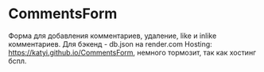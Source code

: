 # CommentsForm
Форма для добавления комментариев, удаление, like и inlike комментариев.
Для бэкенд - db.json на render.com
Hosting: https://katyi.github.io/CommentsForm, немного тормозит, так как хостинг бспл.